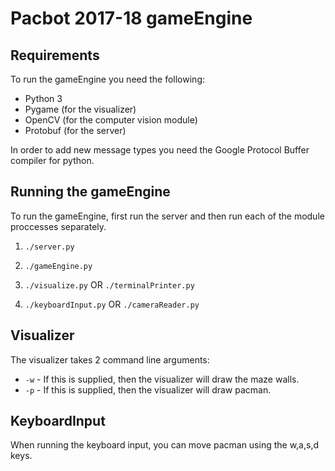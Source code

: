 # Pacbot 2017-18 gameEngine

## Requirements
To run the gameEngine you need the following:
- Python 3
- Pygame (for the visualizer)
- OpenCV (for the computer vision module)
- Protobuf (for the server)


In order to add new message types you need the Google Protocol Buffer compiler for python.

## Running the gameEngine

To run the gameEngine, first run the server and then run each of the module proccesses separately.
1. `./server.py`

2. `./gameEngine.py`

3. `./visualize.py` OR `./terminalPrinter.py`

4. `./keyboardInput.py` OR `./cameraReader.py`

## Visualizer

The visualizer takes 2 command line arguments:
- `-w` - If this is supplied, then the visualizer will draw the maze walls.
- `-p` - If this is supplied, then the visualizer will draw pacman.

## KeyboardInput

When running the keyboard input, you can move pacman using the w,a,s,d keys.
